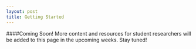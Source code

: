 ```yaml
---
layout: post
title: Getting Started
---
```


####Coming Soon!
More content and resources for student researchers will be added to this page in the upcoming weeks. Stay tuned!
